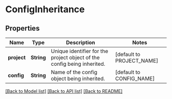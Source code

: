 # ConfigInheritance

## Properties

Name | Type | Description | Notes
------------ | ------------- | ------------- | -------------
**project** | **String** | Unique identifier for the project object of the config being inherited. | [default to PROJECT_NAME]
**config** | **String** | Name of the config object being inherited. | [default to CONFIG_NAME]

[[Back to Model list]](../README.md#documentation-for-models) [[Back to API list]](../README.md#documentation-for-api-endpoints) [[Back to README]](../README.md)


